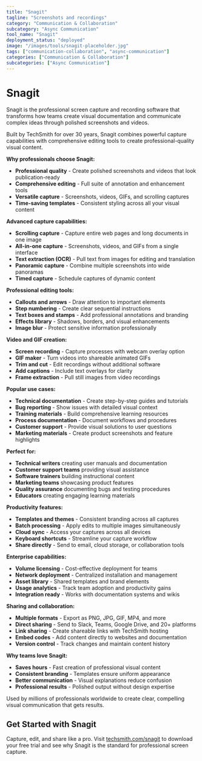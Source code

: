 ```yaml
---
title: "Snagit"
tagline: "Screenshots and recordings"
category: "Communication & Collaboration"
subcategory: "Async Communication"
tool_name: "Snagit"
deployment_status: "deployed"
image: "/images/tools/snagit-placeholder.jpg"
tags: ["communication-collaboration", "async-communication"]
categories: ["Communication & Collaboration"]
subcategories: ["Async Communication"]
---
```


# Snagit

Snagit is the professional screen capture and recording software that transforms how teams create visual documentation and communicate complex ideas through polished screenshots and videos.

Built by TechSmith for over 30 years, Snagit combines powerful capture capabilities with comprehensive editing tools to create professional-quality visual content.

**Why professionals choose Snagit:**
- **Professional quality** - Create polished screenshots and videos that look publication-ready
- **Comprehensive editing** - Full suite of annotation and enhancement tools
- **Versatile capture** - Screenshots, videos, GIFs, and scrolling captures
- **Time-saving templates** - Consistent styling across all your visual content

**Advanced capture capabilities:**
- **Scrolling capture** - Capture entire web pages and long documents in one image
- **All-in-one capture** - Screenshots, videos, and GIFs from a single interface
- **Text extraction (OCR)** - Pull text from images for editing and translation
- **Panoramic capture** - Combine multiple screenshots into wide panoramas
- **Timed capture** - Schedule captures of dynamic content

**Professional editing tools:**
- **Callouts and arrows** - Draw attention to important elements
- **Step numbering** - Create clear sequential instructions
- **Text boxes and stamps** - Add professional annotations and branding
- **Effects library** - Shadows, borders, and visual enhancements
- **Image blur** - Protect sensitive information professionally

**Video and GIF creation:**
- **Screen recording** - Capture processes with webcam overlay option
- **GIF maker** - Turn videos into shareable animated GIFs
- **Trim and cut** - Edit recordings without additional software
- **Add captions** - Include text overlays for clarity
- **Frame extraction** - Pull still images from video recordings

**Popular use cases:**
- **Technical documentation** - Create step-by-step guides and tutorials
- **Bug reporting** - Show issues with detailed visual context
- **Training materials** - Build comprehensive learning resources
- **Process documentation** - Document workflows and procedures
- **Customer support** - Provide visual solutions to user questions
- **Marketing materials** - Create product screenshots and feature highlights

**Perfect for:**
- **Technical writers** creating user manuals and documentation
- **Customer support teams** providing visual assistance
- **Software trainers** building instructional content
- **Marketing teams** showcasing product features
- **Quality assurance** documenting bugs and testing procedures
- **Educators** creating engaging learning materials

**Productivity features:**
- **Templates and themes** - Consistent branding across all captures
- **Batch processing** - Apply edits to multiple images simultaneously
- **Cloud sync** - Access your captures across all devices
- **Keyboard shortcuts** - Streamline your capture workflow
- **Share directly** - Send to email, cloud storage, or collaboration tools

**Enterprise capabilities:**
- **Volume licensing** - Cost-effective deployment for teams
- **Network deployment** - Centralized installation and management
- **Asset library** - Shared templates and brand elements
- **Usage analytics** - Track team adoption and productivity gains
- **Integration ready** - Works with documentation systems and wikis

**Sharing and collaboration:**
- **Multiple formats** - Export as PNG, JPG, GIF, MP4, and more
- **Direct sharing** - Send to Slack, Teams, Google Drive, and 20+ platforms
- **Link sharing** - Create shareable links with TechSmith hosting
- **Embed codes** - Add content directly to websites and documentation
- **Version control** - Track changes and maintain content history

**Why teams love Snagit:**
- **Saves hours** - Fast creation of professional visual content
- **Consistent branding** - Templates ensure uniform appearance
- **Better communication** - Visual explanations reduce confusion
- **Professional results** - Polished output without design expertise

Used by millions of professionals worldwide to create clear, compelling visual communication that gets results.

## Get Started with Snagit

Capture, edit, and share like a pro. Visit [techsmith.com/snagit](https://www.techsmith.com/screen-capture.html) to download your free trial and see why Snagit is the standard for professional screen capture.